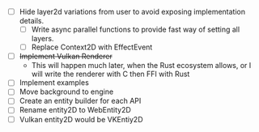 - [ ] Hide layer2d variations from user to avoid exposing implementation details.
  - [ ] Write async parallel functions to provide fast way of setting all layers.
  - [ ] Replace Context2D with EffectEvent
- [ ] ~~Implement Vulkan Renderer~~
  - This will happen much later, when the Rust ecosystem allows,
  or I will write the renderer with C then FFI with Rust
- [ ] Implement examples
- [ ] Move background to engine
 - [ ] Create an entity builder for each API
  - [ ] Rename entity2D to WebEntity2D
  - [ ] Vulkan entity2D would be VKEntiy2D
